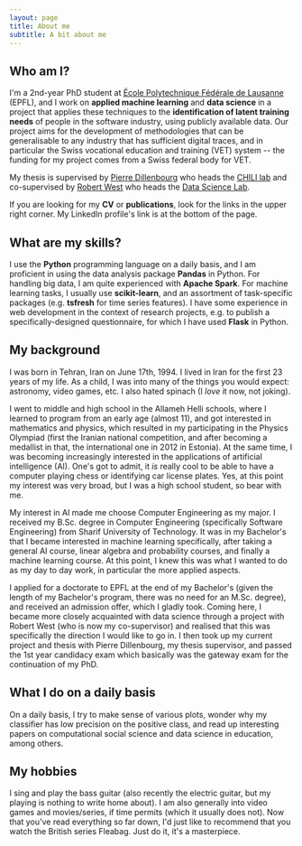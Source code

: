 ```yaml
---
layout: page
title: About me
subtitle: A bit about me
---
```


## Who am I?

I'm a 2nd-year PhD student at [École Polytechnique Fédérale de Lausanne](https://www.epfl.ch "EPFL's homepage") (EPFL), and I work on **applied machine learning** and **data science** in a project that applies these techniques to the **identification of latent training needs** of people in the software industry, using publicly available data. Our project aims for the development of methodologies that can be generalisable to any industry that has sufficient digital traces, and in particular the Swiss vocational education and training (VET) system -- the funding for my project comes from a Swiss federal body for VET.

My thesis is supervised by [Pierre Dillenbourg](https://people.epfl.ch//pierre.dillenbourg?lang=en) who heads the [CHILI lab](https://chili.epfl.ch) and co-supervised by [Robert West](https://people.epfl.ch/robert.west) who heads the [Data Science Lab](https://dlab.epfl.ch).

If you are looking for my **CV** or **publications**, look for the links in the upper right corner. My LinkedIn profile's link is at the bottom of the page.

## What are my skills?

I use the **Python** programming language on a daily basis, and I am proficient in using the data analysis package **Pandas** in Python. For handling big data, I am quite experienced with **Apache Spark**. For machine learning tasks, I usually use **scikit-learn**, and an assortment of task-specific packages (e.g. **tsfresh** for time series features). I have some experience in web development in the context of research projects, e.g. to publish a specifically-designed questionnaire, for which I have used **Flask** in Python.

## My background
I was born in Tehran, Iran on June 17th, 1994. I lived in Iran for the first 23 years of my life. As a child, I was into many of the things you would expect: astronomy, video games, etc. I also hated spinach (I _love_ it now, not joking).
        
I went to middle and high school in the Allameh Helli schools, where I learned to program from an early age (almost 11), and got interested in mathematics and physics, which resulted in my participating in the Physics Olympiad (first the Iranian national competition, and after becoming a medallist in that, the international one in 2012 in Estonia). At the same time, I was becoming increasingly interested in the applications of artificial intelligence (AI). One's got to admit, it _is_ really cool to be able to have a computer playing chess or identifying car license plates. Yes, at this point my interest was very broad, but I was a high school student, so bear with me.

My interest in AI made me choose Computer Engineering as my major. I received my B.Sc. degree in Computer Engineering (specifically Software Engineering) from Sharif University of Technology. It was in my Bachelor's that I became interested in machine learning specifically, after taking a general AI course, linear algebra and probability courses, and finally a machine learning course. At this point, I knew this was what I wanted to do as my day to day work, in particular the more applied aspects.

I applied for a doctorate to EPFL at the end of my Bachelor's (given the length of my Bachelor's program, there was no need for an M.Sc. degree), and received an admission offer, which I gladly took. Coming here, I became more closely acquainted with data science through a project with Robert West (who is now my co-supervisor) and realised that this was specifically the direction I would like to go in. I then took up my current project and thesis with Pierre Dillenbourg, my thesis supervisor, and passed the 1st year candidacy exam which basically was the gateway exam for the continuation of my PhD.

## What I do on a daily basis
On a daily basis, I try to make sense of various plots, wonder why my classifier has low precision on the positive class, and read up interesting papers on computational social science and data science in education, among others.

## My hobbies
I sing and play the bass guitar (also recently the electric guitar, but my playing is nothing to write home about). I am also generally into video games and movies/series, if time permits (which it usually does not). Now that you've read everything so far down, I'd just like to recommend that you watch the British series Fleabag. Just do it, it's a masterpiece.

